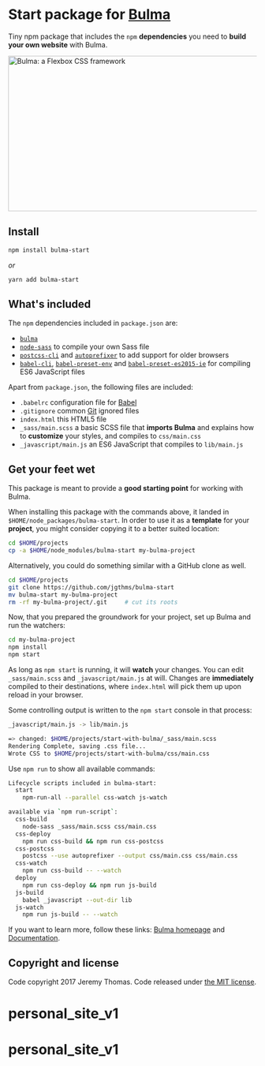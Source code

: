 # Start package for [Bulma](http://bulma.io)

Tiny npm package that includes the `npm` **dependencies** you need to **build your own website** with Bulma.

<a href="http://bulma.io"><img src="https://raw.githubusercontent.com/jgthms/bulma-start/master/bulma-start.png" alt="Bulma: a Flexbox CSS framework" style="max-width:100%;" width="600" height="315"></a>

## Install

```sh
npm install bulma-start
```
_or_

```sh
yarn add bulma-start
```

## What's included

The `npm` dependencies included in `package.json` are:

* <code>[bulma](https://github.com/jgthms/bulma)</code>
* <code>[node-sass](https://github.com/sass/node-sass)</code> to compile your own Sass file
* <code>[postcss-cli](https://github.com/postcss/postcss-cli)</code> and <code>[autoprefixer](https://github.com/postcss/autoprefixer)</code> to add support for older browsers
* <code>[babel-cli](https://babeljs.io/docs/usage/cli/)</code>, <code>[babel-preset-env](https://github.com/babel/babel-preset-env)</code> and <code>[babel-preset-es2015-ie](https://github.com/jmcriffey/babel-preset-es2015-ie)</code> for compiling ES6 JavaScript files

Apart from `package.json`, the following files are included:

* `.babelrc` configuration file for [Babel](https://babeljs.io/)
* `.gitignore` common [Git](https://git-scm.com/) ignored files
* `index.html` this HTML5 file
* `_sass/main.scss` a basic SCSS file that **imports Bulma** and explains how to **customize** your styles, and compiles to `css/main.css`
* `_javascript/main.js` an ES6 JavaScript that compiles to `lib/main.js`


## Get your feet wet

This package is meant to provide a **good starting point** for working with Bulma.

When installing this package with the commands above, it landed in `$HOME/node_packages/bulma-start`.
In order to use it as a **template** for your **project**, you might consider copying it to a better suited location:

```sh
cd $HOME/projects
cp -a $HOME/node_modules/bulma-start my-bulma-project
```

Alternatively, you could do something similar with a GitHub clone as well.

```sh
cd $HOME/projects
git clone https://github.com/jgthms/bulma-start
mv bulma-start my-bulma-project
rm -rf my-bulma-project/.git     # cut its roots
```

Now, that you prepared the groundwork for your project, set up Bulma and run the watchers:

```sh
cd my-bulma-project
npm install
npm start
```

As long as `npm start` is running, it will **watch** your changes. You can edit `_sass/main.scss` and `_javascript/main.js` at will. Changes are **immediately** compiled to their destinations, where `index.html` will pick them up upon reload in your browser.

Some controlling output is written to the `npm start` console in that process:

```sh
_javascript/main.js -> lib/main.js

=> changed: $HOME/projects/start-with-bulma/_sass/main.scss
Rendering Complete, saving .css file...
Wrote CSS to $HOME/projects/start-with-bulma/css/main.css
```

Use `npm run` to show all available commands:

```sh
Lifecycle scripts included in bulma-start:
  start
    npm-run-all --parallel css-watch js-watch

available via `npm run-script`:
  css-build
    node-sass _sass/main.scss css/main.css
  css-deploy
    npm run css-build && npm run css-postcss
  css-postcss
    postcss --use autoprefixer --output css/main.css css/main.css
  css-watch
    npm run css-build -- --watch
  deploy
    npm run css-deploy && npm run js-build
  js-build
    babel _javascript --out-dir lib
  js-watch
    npm run js-build -- --watch
```

If you want to learn more, follow these links: [Bulma homepage](http://bulma.io) and [Documentation](http://bulma.io/documentation/overview/start/).


## Copyright and license

Code copyright 2017 Jeremy Thomas. Code released under [the MIT license](https://github.com/jgthms/bulma-start/blob/master/LICENSE).
# personal_site_v1
# personal_site_v1
